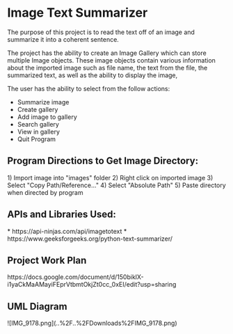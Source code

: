 <h1>Image Text Summarizer</h1>

The purpose of this project is to read the text off of an image and summarize it into a coherent sentence.

The project has the ability to create an Image Gallery which can store multiple Image objects.
These image objects contain various information about the imported image such as file name, the text from the file,
the summarized text, as well as the ability to display the image,

The user has the ability to select from the follow actions:
* Summarize image
* Create gallery
* Add image to gallery
* Search gallery
* View in gallery
* Quit Program

<h2>Program Directions to Get Image Directory:</h2>
1) Import image into "images" folder
2) Right click on imported image
3) Select "Copy Path/Reference..."
4) Select "Absolute Path"
5) Paste directory when directed by program

<h2>APIs and Libraries Used: </h2>
* https://api-ninjas.com/api/imagetotext
* https://www.geeksforgeeks.org/python-text-summarizer/

<h2>Project Work Plan</h2>
https://docs.google.com/document/d/150biklX-i1yaCkMaAMayiFEprVtbmtOkjZt0cc_0xEI/edit?usp=sharing

<h2>UML Diagram</h2>
![IMG_9178.png](..%2F..%2FDownloads%2FIMG_9178.png)
